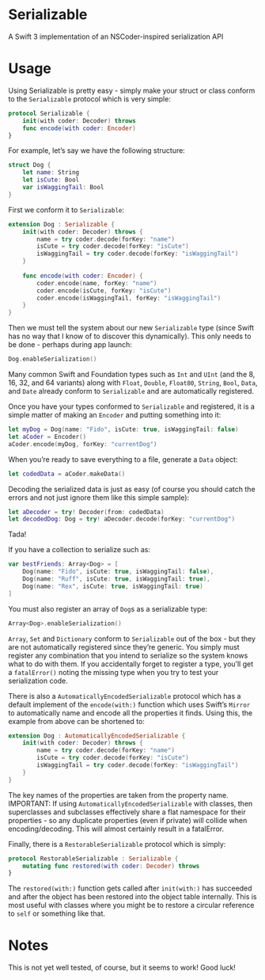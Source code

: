 # Serializable
A Swift 3 implementation of an NSCoder-inspired serialization API

# Usage

Using Serializable is pretty easy - simply make your struct or class conform to the `Serializable` protocol which is very simple:

```Swift
protocol Serializable {
    init(with coder: Decoder) throws
    func encode(with coder: Encoder)
}
```

For example, let’s say we have the following structure:

```Swift
struct Dog {
    let name: String
    let isCute: Bool
    var isWaggingTail: Bool
}
```

First we conform it to `Serializable`:

```Swift
extension Dog : Serializable {
    init(with coder: Decoder) throws {
        name = try coder.decode(forKey: "name")
        isCute = try coder.decode(forKey: "isCute")
        isWaggingTail = try coder.decode(forKey: "isWaggingTail")
    }
    
    func encode(with coder: Encoder) {
        coder.encode(name, forKey: "name")
        coder.encode(isCute, forKey: "isCute")
        coder.encode(isWaggingTail, forKey: "isWaggingTail")
    }
}
```

Then we must tell the system about our new `Serializable` type (since Swift has no way that I know of to discover this dynamically). This only needs to be done - perhaps during app launch:

```Swift
Dog.enableSerialization()
```

Many common Swift and Foundation types such as `Int` and `UInt` (and the 8, 16, 32, and 64 variants) along with `Float`, `Double`, `Float80`, `String`, `Bool`, `Data`, and `Date` already conform to `Serializable` and are automatically registered.

Once you have your types conformed to `Serializable` and registered, it is a simple matter of making an `Encoder` and putting something into it:

```Swift
let myDog = Dog(name: "Fido", isCute: true, isWaggingTail: false)
let aCoder = Encoder()
aCoder.encode(myDog, forKey: "currentDog")
```

When you’re ready to save everything to a file, generate a `Data` object:

```Swift
let codedData = aCoder.makeData()
```

Decoding the serialized data is just as easy (of course you should catch the errors and not just ignore them like this simple sample):

```Swift
let aDecoder = try! Decoder(from: codedData)
let decodedDog: Dog = try! aDecoder.decode(forKey: "currentDog")
```

Tada!

If you have a collection to serialize such as:

```Swift
var bestFriends: Array<Dog> = [
    Dog(name: "Fido", isCute: true, isWaggingTail: false),
    Dog(name: "Ruff", isCute: true, isWaggingTail: true),
    Dog(name: "Rex", isCute: true, isWaggingTail: true)
]
```

You must also register an array of `Dog`s as a serializable type:

```Swift
Array<Dog>.enableSerialization()
```

`Array`, `Set` and `Dictionary` conform to `Serializable` out of the box - but they are not automatically registered since they’re generic. You simply must register any combination that you intend to serialize so the system knows what to do with them. If you accidentally forget to register a type, you’ll get a `fatalError()` noting the missing type when you try to test your serialization code.

There is also a `AutomaticallyEncodedSerializable` protocol which has a default implement of the `encode(with:)` function which uses Swift’s `Mirror` to automatically name and encode all the properties it finds. Using this, the example from above can be shortened to:

```Swift
extension Dog : AutomaticallyEncodedSerializable {
    init(with coder: Decoder) throws {
        name = try coder.decode(forKey: "name")
        isCute = try coder.decode(forKey: "isCute")
        isWaggingTail = try coder.decode(forKey: "isWaggingTail")
    }
}
```

The key names of the properties are taken from the property name. IMPORTANT: If using `AutomaticallyEncodedSerializable` with classes, then superclasses and subclasses effectively share a flat namespace for their properties - so any duplicate properties (even if private) will collide when encoding/decoding. This will almost certainly result in a fatalError.

Finally, there is a `RestorableSerializable` protocol which is simply:

```Swift
protocol RestorableSerializable : Serializable {
    mutating func restored(with coder: Decoder) throws
}
```

The `restored(with:)` function gets called after `init(with:)` has succeeded and after the object has been restored into the object table internally. This is most useful with classes where you might be to restore a circular reference to `self` or something like that.

# Notes

This is not yet well tested, of course, but it seems to work! Good luck!